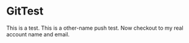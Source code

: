 # GitTest

This is a test.
This is a other-name push test.
Now checkout to my real account name and email.
